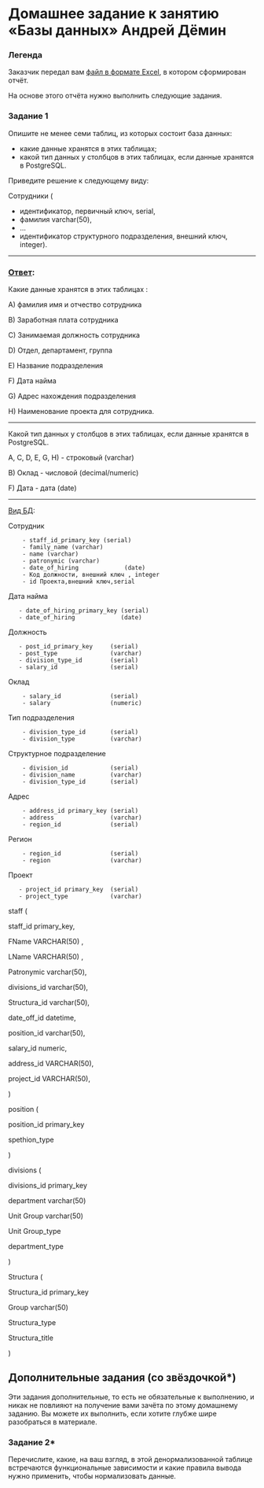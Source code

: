# Домашнее задание к занятию «Базы данных» Андрей Дёмин

### Легенда

Заказчик передал вам [файл в формате Excel](https://github.com/netology-code/sdb-homeworks/blob/main/resources/hw-12-1.xlsx), в котором сформирован отчёт. 

На основе этого отчёта нужно выполнить следующие задания.

### Задание 1

Опишите не менее семи таблиц, из которых состоит база данных:

- какие данные хранятся в этих таблицах;
- какой тип данных у столбцов в этих таблицах, если данные хранятся в PostgreSQL.

Приведите решение к следующему виду:

Сотрудники (

- идентификатор, первичный ключ, serial,
- фамилия varchar(50),
- ...
- идентификатор структурного подразделения, внешний ключ, integer).

---

### <ins>Ответ</ins>:

Какие данные хранятся в этих таблицах :

A) фамилия имя и отчество сотрудника 

B) Заработная плата сотрудника

C) Занимаемая должность сотрудника

D) Отдел, департамент, группа

E) Название подразделения

F) Дата найма

G) Адрес нахождения подразделения

H) Наименование проекта для сотрудника.

---

Какой тип данных у столбцов в этих таблицах, если данные хранятся в PostgreSQL.

A, C, D, E, G, H) - строковый (varchar)

B) Оклад - числовой (decimal/numeric)

F) Дата - дата (date)

---

<ins>Вид БД</ins>:

Сотрудник
```
    - staff_id_primary_key (serial)
    - family_name (varchar)
    - name (varchar)
    - patronymic (varchar)
    - date_of_hiring             (date)
    - Код должности, внешний ключ , integer
    - id Проекта,внешний ключ,serial
```
Дата найма
```
   - date_of_hiring_primary_key (serial)
   - date_of_hiring             (date)    
```
Должность
```
   - post_id_primary_key     (serial)
   - post_type               (varchar)    
   - division_type_id        (serial)
   - salary_id               (serial)
```
Оклад
```
    - salary_id              (serial)
    - salary                 (numeric) 
```
Тип подразделения
```
    - division_type_id       (serial)
    - division_type          (varchar)    
```    
Структурное подразделение
```
    - division_id            (serial)
    - division_name          (varchar)
    - division_type_id       (serial)    
```    
Адрес
```
    - address_id primary_key (serial)   
    - address                (varchar)
    - region_id              (serial)    
```    
Регион
```
    - region_id              (serial)
    - region                 (varchar)
```

Проект
```
   - project_id primary_key  (serial)
   - project_type            (varchar)
```


staff (

 staff_id primary_key,

 FName VARCHAR(50) ,
 
 LName VARCHAR(50) ,
 
 Patronymic varchar(50),

 divisions_id varchar(50),
 
 Structura_id varchar(50),
 
 date_off_id datetime,
 
 position_id varchar(50),
 
 salary_id numeric,
 
 address_id VARCHAR(50),
 
 project_id VARCHAR(50),
 
)

position (

position_id primary_key

spethion_type

)

divisions (

divisions_id primary_key

department varchar(50)

Unit Group varchar(50)

Unit Group_type

department_type

)

Structura (

Structura_id primary_key

Group varchar(50)

Structura_type 

Structura_title

)



## Дополнительные задания (со звёздочкой*)
Эти задания дополнительные, то есть не обязательные к выполнению, и никак не повлияют на получение вами зачёта по этому домашнему заданию. Вы можете их выполнить, если хотите глубже шире разобраться в материале.

### Задание 2*

Перечислите, какие, на ваш взгляд, в этой денормализованной таблице встречаются функциональные зависимости и какие правила вывода нужно применить, чтобы нормализовать данные.
